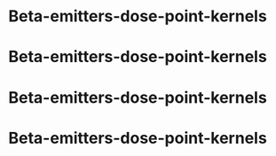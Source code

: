 # Beta-emitters-dose-point-kernels
# Beta-emitters-dose-point-kernels
# Beta-emitters-dose-point-kernels
# Beta-emitters-dose-point-kernels
